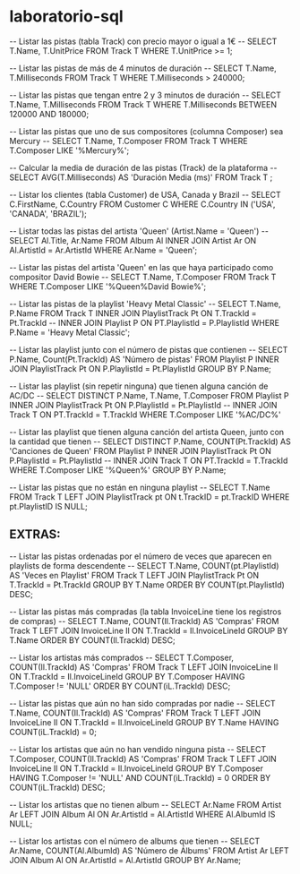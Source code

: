 # laboratorio-sql
-- Listar las pistas (tabla Track) con precio mayor o igual a 1€
	-- SELECT T.Name, T.UnitPrice FROM Track T WHERE T.UnitPrice >= 1;

-- Listar las pistas de más de 4 minutos de duración
	-- SELECT T.Name, T.Milliseconds FROM Track T WHERE T.Milliseconds > 240000;

-- Listar las pistas que tengan entre 2 y 3 minutos de duración
	-- SELECT T.Name, T.Milliseconds FROM Track T WHERE T.Milliseconds BETWEEN 120000 AND 180000;

-- Listar las pistas que uno de sus compositores (columna Composer) sea Mercury
	 -- SELECT T.Name, T.Composer FROM Track T WHERE T.Composer LIKE '%Mercury%';

-- Calcular la media de duración de las pistas (Track) de la plataforma
	 -- SELECT AVG(T.Milliseconds) AS 'Duración Media (ms)' FROM Track T ;

-- Listar los clientes (tabla Customer) de USA, Canada y Brazil
	 -- SELECT C.FirstName, C.Country FROM Customer C WHERE C.Country IN ('USA', 'CANADA', 'BRAZIL');

-- Listar todas las pistas del artista 'Queen' (Artist.Name = 'Queen')
	 -- SELECT Al.Title, Ar.Name FROM Album Al INNER JOIN Artist Ar ON Al.ArtistId = Ar.ArtistId WHERE Ar.Name = 'Queen';

-- Listar las pistas del artista 'Queen' en las que haya participado como compositor David Bowie
	-- SELECT T.Name, T.Composer FROM Track T WHERE T.Composer LIKE '%Queen%David Bowie%';

-- Listar las pistas de la playlist 'Heavy Metal Classic'
	-- SELECT T.Name, P.Name FROM Track T INNER JOIN PlaylistTrack Pt ON T.TrackId = Pt.TrackId 
	-- INNER JOIN Playlist P ON PT.PlaylistId = P.PlaylistId WHERE P.Name = 'Heavy Metal Classic';

-- Listar las playlist junto con el número de pistas que contienen
	-- SELECT P.Name, Count(Pt.TrackId) AS 'Número de pistas' FROM Playlist P INNER JOIN PlaylistTrack Pt ON P.PlaylistId = Pt.PlaylistId GROUP BY P.Name;

-- Listar las playlist (sin repetir ninguna) que tienen alguna canción de AC/DC
	-- SELECT DISTINCT P.Name, T.Name, T.Composer FROM Playlist P INNER JOIN PlaylistTrack Pt ON P.PlaylistId = Pt.PlaylistId
	-- INNER JOIN Track T ON PT.TrackId = T.TrackId WHERE T.Composer LIKE '%AC/DC%'

-- Listar las playlist que tienen alguna canción del artista Queen, junto con la cantidad que tienen
	-- SELECT DISTINCT P.Name, COUNT(Pt.TrackId) AS 'Canciones de Queen' FROM Playlist P INNER JOIN PlaylistTrack Pt ON P.PlaylistId = Pt.PlaylistId
	-- INNER JOIN Track T ON PT.TrackId = T.TrackId WHERE T.Composer LIKE '%Queen%' GROUP BY P.Name; 

-- Listar las pistas que no están en ninguna playlist
	-- SELECT T.Name FROM Track T LEFT JOIN PlaylistTrack pt ON t.TrackID = pt.TrackID WHERE pt.PlaylistID IS NULL;
 ## EXTRAS: 
 -- Listar las pistas ordenadas por el número de veces que aparecen en playlists de forma descendente
	-- SELECT T.Name, COUNT(pt.PlaylistId) AS 'Veces en Playlist' FROM Track T LEFT JOIN PlaylistTrack Pt  ON T.TrackId = Pt.TrackId GROUP BY T.Name ORDER BY COUNT(pt.PlaylistId) DESC;

-- Listar las pistas más compradas (la tabla InvoiceLine tiene los registros de compras)
	-- SELECT T.Name, COUNT(Il.TrackId) AS 'Compras' FROM Track T LEFT JOIN InvoiceLine Il ON T.TrackId = Il.InvoiceLineId GROUP BY T.Name ORDER BY COUNT(Il.TrackId) DESC;

-- Listar los artistas más comprados
	-- SELECT T.Composer, COUNT(Il.TrackId) AS 'Compras' FROM Track T LEFT JOIN InvoiceLine Il ON T.TrackId = Il.InvoiceLineId GROUP BY T.Composer HAVING T.Composer != 'NULL' ORDER BY COUNT(iL.TrackId) DESC;

-- Listar las pistas que aún no han sido compradas por nadie
	-- SELECT T.Name, COUNT(Il.TrackId) AS 'Compras' FROM Track T LEFT JOIN InvoiceLine Il ON T.TrackId = Il.InvoiceLineId GROUP BY T.Name HAVING COUNT(iL.TrackId) = 0;

-- Listar los artistas que aún no han vendido ninguna pista
	-- SELECT T.Composer, COUNT(Il.TrackId) AS 'Compras' FROM Track T LEFT JOIN InvoiceLine Il ON T.TrackId = Il.InvoiceLineId GROUP BY T.Composer HAVING T.Composer != 'NULL' AND COUNT(iL.TrackId) = 0 ORDER BY COUNT(iL.TrackId) DESC;


-- Listar los artistas que no tienen album
	-- SELECT Ar.Name FROM Artist Ar LEFT JOIN Album Al ON Ar.ArtistId = Al.ArtistId WHERE Al.AlbumId IS NULL;

-- Listar los artistas con el número de albums que tienen
	-- SELECT Ar.Name, COUNT(Al.AlbumId) AS 'Número de Álbums' FROM Artist Ar LEFT JOIN Album Al ON Ar.ArtistId = Al.ArtistId GROUP BY Ar.Name;
